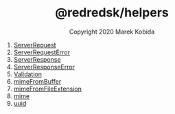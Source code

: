 <h1 align="center">@redredsk/helpers</h1>
<p align="center">Copyright 2020 Marek Kobida</p>

1. [ServerRequest](private/ServerRequest.ts)
1. [ServerRequestError](private/ServerRequestError.ts)
1. [ServerResponse](private/ServerResponse.ts)
1. [ServerResponseError](private/ServerResponseError.ts)
1. [Validation](private/types/Validation.ts)
1. [mimeFromBuffer](private/mimeFromBuffer.ts)
1. [mimeFromFileExtension](private/mimeFromFileExtension.ts)
1. [mime](private/mime.ts)
1. [uuid](private/uuid.ts)
